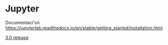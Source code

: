 # Jupyter

Documentaci'on https://jupyterlab.readthedocs.io/en/stable/getting_started/installation.html


[3.0 release](https://blog.jupyter.org/jupyterlab-3-0-is-out-4f58385e25bb)